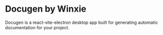 # Docugen by Winxie

Docugen is a react-vite-electron desktop app built for generating automatic documentation for your project.